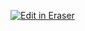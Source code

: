 <p><a target="_blank" href="https://app.eraser.io/workspace/ybrnC1sLH9LDK1XZUIi8" id="edit-in-eraser-github-link"><img alt="Edit in Eraser" src="https://firebasestorage.googleapis.com/v0/b/second-petal-295822.appspot.com/o/images%2Fgithub%2FOpen%20in%20Eraser.svg?alt=media&amp;token=968381c8-a7e7-472a-8ed6-4a6626da5501"></a></p>





<!--- Eraser file: https://app.eraser.io/workspace/ybrnC1sLH9LDK1XZUIi8 --->